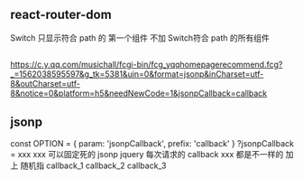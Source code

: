 ## react-router-dom
Switch 只显示符合 path 的 第一个组件
不加 Switch符合 path 的所有组件

##
https://c.y.qq.com/musichall/fcgi-bin/fcg_yqqhomepagerecommend.fcg?_=1562038595597&g_tk=5381&uin=0&format=jsonp&inCharset=utf-8&outCharset=utf-8&notice=0&platform=h5&needNewCode=1&jsonpCallback=callback

## jsonp
const OPTION = {
    param: 'jsonpCallback',
    prefix: 'callback'
}
?jsonpCallback = xxx
xxx 可以固定死的
jsonp jquery
每次请求的 callback xxx 都是不一样的 加上 随机指
callback_1
callback_2
callback_3